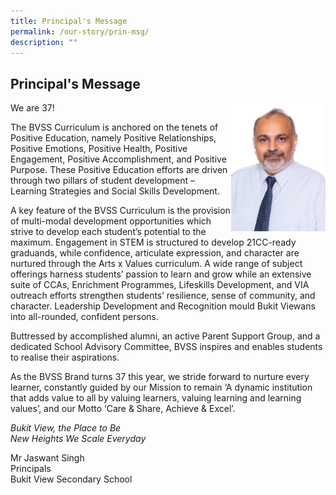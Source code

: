 ```yaml
---
title: Principal's Message
permalink: /our-story/prin-msg/
description: ""
---
```

## Principal's Message

<img src="/images/Mr%20Jaswant%20Singh.jpg" style="width:30%" align=right>
We are 37!

The BVSS Curriculum is anchored on the tenets of Positive Education, namely Positive Relationships, Positive Emotions, Positive Health, Positive Engagement, Positive Accomplishment, and Positive Purpose.
These Positive Education efforts are driven through two pillars of student development – Learning Strategies and Social Skills Development. 

A key feature of the BVSS Curriculum is the provision of multi-modal development opportunities which strive to develop each student’s potential to the maximum. Engagement in STEM is structured to develop 21CC-ready graduands, while confidence, articulate expression, and character are nurtured through the Arts x Values curriculum. A wide range of subject offerings harness students’ passion to learn and grow while an extensive suite of CCAs, Enrichment Programmes, Lifeskills Development, and VIA outreach efforts strengthen students’ resilience, sense of community, and character. Leadership Development and Recognition mould Bukit Viewans into all-rounded, confident persons.

Buttressed by accomplished alumni, an active Parent Support Group, and a dedicated School Advisory Committee, BVSS inspires and enables students to realise their aspirations.

As the BVSS Brand turns 37 this year, we stride forward to nurture every learner, constantly guided by our Mission to remain ‘A dynamic institution that adds value to all by valuing learners, valuing learning and learning values’, and our Motto ‘Care & Share, Achieve & Excel’.


*Bukit View, the Place to Be*<br>
*New Heights We Scale Everyday*

Mr Jaswant Singh <br>
Principals<br>
Bukit View Secondary School<br>